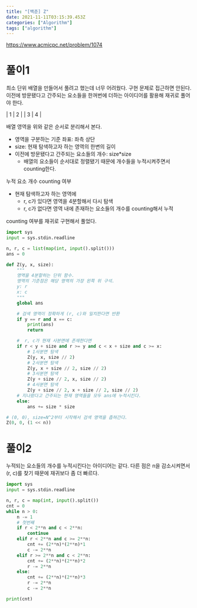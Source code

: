 ```yaml
---
title: "[백준] Z"
date: 2021-11-11T03:15:39.453Z
categories: ["Algorithm"]
tags: ["algorithm"]
---
```

https://www.acmicpc.net/problem/1074


# 풀이1
최소 단위 배열을 만들어서 풀려고 했는데 너무 어려웠다. 구현 문제로 접근하면 안된다. 이전에 방문됐다고 간주되는 요소들을 한꺼번에 더하는 아이디어를 활용해 재귀로 풀어야 한다.


|  1  |  2  |
|  3  |  4  |

배열 영역을 위와 같은 순서로 분리해서 본다. 
- 영역을 구분하는 기준 좌표: 좌측 상단
- size: 현재 탐색하고자 하는 영역의 한변의 길이
- 이전에 방문됐다고 간주되는 요소들의 개수: size*size
  - 배열의 요소들이 순서대로 정렬됐기 때문에 개수들을 누적시켜주면서 counting한다.

누적 요소 개수 counting 여부
- 현재 탐색하고자 하는 영역에
  - r, c가 있다면 영역을 4분할해서 다시 탐색
  - r, c가 없다면 영역 내에 존재하는 요소들의 개수를 counting해서 누적

counting 여부를 재귀로 구현해서 풀었다.

```py
import sys
input = sys.stdin.readline

n, r, c = list(map(int, input().split()))
ans = 0

def Z(y, x, size):
    """
    영역을 4분할하는 단위 함수.
    영역의 기준점은 해당 영역의 가장 왼쪽 위 구석.
    y: r
    x: c
    """
    global ans

    # 검색 영역이 정확하게 (r, c)와 일치한다면 반환
    if y == r and x == c:
        print(ans)
        return

    #  r, c가 현재 사분면에 존재한다면
    if r < y + size and r >= y and c < x + size and c >= x:
        # 1사분면 탐색
        Z(y, x, size // 2)
        # 2사분면 탐색
        Z(y, x + size // 2, size // 2)
        # 3사분면 탐색
        Z(y + size // 2, x, size // 2)
        # 4사분면 탐색
        Z(y + size // 2, x + size // 2, size // 2)
    # 지나왔다고 간주되는 현재 영역들을 모두 ans에 누적시킨다.
    else:
        ans += size * size

# (0, 0), size=N^2부터 시작해서 검색 영역을 좁혀간다.
Z(0, 0, (1 << n))
```

# 풀이2
누적되는 요소들의 개수를 누적시킨다는 아이디어는 같다. 다른 점은 n을 감소시켜면서 (r, c)를 찾기 때문에 재귀보다 좀 더 빠르다. 
```py
import sys
input = sys.stdin.readline

n, r, c = map(int, input().split())
cnt = 0
while n > 0:
    n -= 1
    # 첫번째
    if r < 2**n and c < 2**n:
        continue
    elif r < 2**n and c >= 2**n:
        cnt += (2**n)*(2**n)*1
        c -= 2**n
    elif r >= 2**n and c < 2**n:
        cnt += (2**n)*(2**n)*2
        r -= 2**n
    else:
        cnt += (2**n)*(2**n)*3
        r -= 2**n
        c -= 2**n

print(cnt)
```
